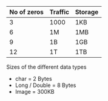 | No of zeros | Traffic | Storage |
|-------------|---------|---------|
| 3           | 1000    | 1KB     |
| 6           | 1M      | 1MB     |
| 9           | 1B      | 1GB     |
| 12          | 1T      | 1TB     |

Sizes of the different data types
- char = 2 Bytes
- Long / Double = 8 Bytes
- Image = 300KB
